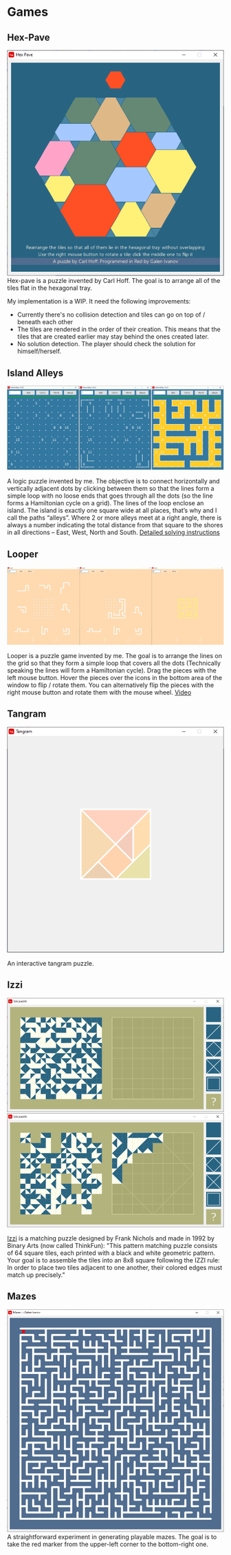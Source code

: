 # Games

Hex-Pave
-
<img src="Hex-Pave.png">
Hex-pave is a puzzle invented by Carl Hoff. The goal is to arrange all of the tiles flat in the hexagonal tray.

My implementation is a WIP. It need the following improvements:
  - Currently there's no collision detection and tiles can go on top of / beneath each other
  - The tiles are rendered in the order of their creation. This means that the tiles that are created earlier may stay behind the ones created later.
  - No solution detection. The player should check the solution for himself/herself. 
  
Island Alleys 
-
<img src="Island_allleys_12x12.jpg">

A logic puzzle invented by me. The objective is to connect horizontally and vertically adjacent dots by clicking between them so that the lines form a simple loop with no loose ends that goes through all the dots (so the line forms a Hamiltonian cycle on a grid).
The lines of the loop enclose an island. The island is exactly one square wide at all places, that’s why and I call the paths “alleys”. Where 2 or more alleys meet at a right angle, there is always a number indicating the total distance from that square to the shores in all directions – East, West, North and South.
[Detailed solving instructions](https://github.com/GalenIvanov/Games/blob/master/Island%20Alleys%20-%20solving%20instructions.pdf)

Looper
-
<img src="Looper.jpg">

Looper is a puzzle game invented by me. The goal is to arrange the lines on the grid so that they form a simple loop that covers all the dots (Technically speaking the lines will form a Hamiltonian cycle). Drag the pieces with the left mouse button. Hover the pieces over the icons in the bottom area of the window to flip / rotate them. You can alternatively flip the pieces with the right mouse button and rotate them with the mouse wheel. [Video](https://www.youtube.com/watch?v=emjGl_HVc70&t=7s)

Tangram
-
<img src="Tangram.png">

An interactive tangram puzzle.

Izzi
-
<img src="Izzi puzzle.png">
<img src="Izzi - solving.png">

[Izzi](https://www.thinkfun.com/products/izzi/) is a matching puzzle designed by Frank Nichols and made in 1992 by Binary Arts (now called ThinkFun): 
"This pattern matching puzzle consists of 64 square tiles, each printed with a black and white geometric pattern. Your goal is to assemble the tiles into an 8x8 square following the IZZI rule: In order to place two tiles adjacent to one another, their colored edges must match up precisely."

Mazes
-
<img src="Mazes-Red.png">
A straightforward experiment in generating playable mazes. The goal is to take the red marker from the upper-left corner to the bottom-right one.
